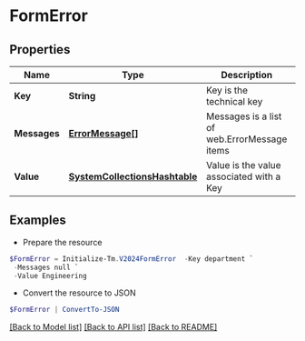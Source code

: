 # FormError
## Properties

Name | Type | Description | Notes
------------ | ------------- | ------------- | -------------
**Key** | **String** | Key is the technical key | [optional] 
**Messages** | [**ErrorMessage[]**](ErrorMessage.md) | Messages is a list of web.ErrorMessage items | [optional] 
**Value** | [**SystemCollectionsHashtable**](.md) | Value is the value associated with a Key | [optional] 

## Examples

- Prepare the resource
```powershell
$FormError = Initialize-Tm.V2024FormError  -Key department `
 -Messages null `
 -Value Engineering
```

- Convert the resource to JSON
```powershell
$FormError | ConvertTo-JSON
```

[[Back to Model list]](../README.md#documentation-for-models) [[Back to API list]](../README.md#documentation-for-api-endpoints) [[Back to README]](../README.md)

